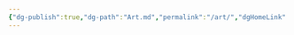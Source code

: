 ```yaml
---
{"dg-publish":true,"dg-path":"Art.md","permalink":"/art/","dgHomeLink":true,"dgShowFileTree":true,"dgEnableSearch":true,"dgShowToc":true,"dgLinkPreview":true,"dgShowTags":true,"noteIcon":""}
---
```


